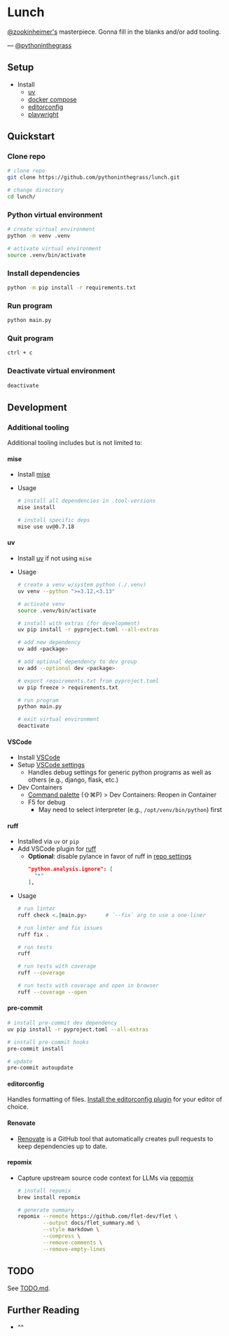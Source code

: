 # Lunch

[@zookinheimer's](https://github.com/zookinheimer/Lunch/commits?author=zookinheimer) masterpiece. Gonna fill in the blanks and/or add tooling.

— [@pythoninthegrass](https://github.com/pythoninthegrass)

## Setup

* Install 
  * [uv](https://docs.astral.sh/uv/getting-started/installation/)
  * [docker compose](https://docs.docker.com/compose/install/)
  * [editorconfig](https://editorconfig.org/)
  * [playwright](https://playwright.dev/python/docs/intro#installation)

## Quickstart

### Clone repo

```bash
# clone repo
git clone https://github.com/pythoninthegrass/lunch.git

# change directory
cd lunch/
```

### Python virtual environment

```bash
# create virtual environment
python -m venv .venv

# activate virtual environment
source .venv/bin/activate
```

### Install dependencies

```bash
python -m pip install -r requirements.txt
```

### Run program

```bash
python main.py
```

### Quit program

```bash
ctrl + c
```

### Deactivate virtual environment

```bash
deactivate
```

## Development

### Additional tooling

Additional tooling includes but is not limited to:

#### mise

* Install [mise](https://mise.jdx.dev/installing-mise.html)
* Usage

    ```bash
    # install all dependencies in .tool-versions
    mise install

    # install specific deps
    mise use uv@0.7.18
    ```

#### uv

* Install [uv](https://docs.astral.sh/uv/getting-started/installation/) if not using `mise`
* Usage
   
    ```bash
    # create a venv w/system python (./.venv)
    uv venv --python ">=3.12,<3.13"

    # activate venv
    source .venv/bin/activate

    # install with extras (for development)
    uv pip install -r pyproject.toml --all-extras

    # add new dependency
    uv add <package>

    # add optional dependency to dev group
    uv add --optional dev <package>

    # export requirements.txt from pyproject.toml
    uv pip freeze > requirements.txt

    # run program
    python main.py

    # exit virtual environment
    deactivate
    ```

#### VSCode

* Install [VSCode](https://code.visualstudio.com/download)
* Setup [VSCode settings](.vscode/launch.json)
  * Handles debug settings for generic python programs as well as others (e.g., django, flask, etc.)
* Dev Containers
  * [Command palette](https://code.visualstudio.com/docs/getstarted/userinterface#_command-palette) (⇧⌘P) > Dev Containers: Reopen in Container
  * F5 for debug
    * May need to select interpreter (e.g., `/opt/venv/bin/python`) first

#### ruff

* Installed via `uv` or `pip`
* Add VSCode plugin for [ruff](https://marketplace.visualstudio.com/items?itemName=charliermarsh.ruff)
  * **Optional**: disable pylance in favor of ruff in [repo settings](.vscode/settings.json)
    ```json
    "python.analysis.ignore": [
      "*"
    ],
    ```
* Usage
    ```bash
    # run linter
    ruff check <.|main.py>      # `--fix` arg to use a one-liner 

    # run linter and fix issues
    ruff fix .

    # run tests
    ruff

    # run tests with coverage
    ruff --coverage

    # run tests with coverage and open in browser
    ruff --coverage --open
    ```

#### pre-commit

```bash
# install pre-commit dev dependency
uv pip install -r pyproject.toml --all-extras

# install pre-commit hooks
pre-commit install

# update
pre-commit autoupdate
```

#### editorconfig

Handles formatting of files. [Install the editorconfig plugin](https://editorconfig.org/#download) for your editor of choice.

#### Renovate

* [Renovate](https://docs.renovatebot.com/) is a GitHub tool that automatically creates pull requests to keep dependencies up to date.

#### repomix

* Capture upstream source code context for LLMs via [repomix](https://repomix.com/guide/)

    ```bash
    # install repomix
    brew install repomix

    # generate summary
    repomix --remote https://github.com/flet-dev/flet \
            --output docs/flet_summary.md \
            --style markdown \
            --compress \
            --remove-comments \
            --remove-empty-lines
    ```

## TODO

See [TODO.md](TODO.md).

## Further Reading

* ^^
